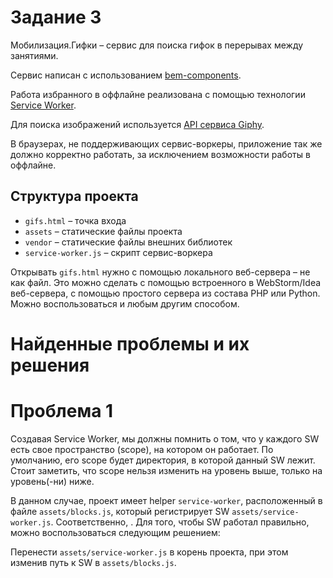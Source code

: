 # Задание 3

Мобилизация.Гифки – сервис для поиска гифок в перерывах между занятиями.

Сервис написан с использованием [bem-components](https://ru.bem.info/platform/libs/bem-components/5.0.0/).

Работа избранного в оффлайне реализована с помощью технологии [Service Worker](https://developer.mozilla.org/ru/docs/Web/API/Service_Worker_API/Using_Service_Workers).

Для поиска изображений используется [API сервиса Giphy](https://github.com/Giphy/GiphyAPI).

В браузерах, не поддерживающих сервис-воркеры, приложение так же должно корректно работать, 
за исключением возможности работы в оффлайне.

## Структура проекта

  * `gifs.html` – точка входа
  * `assets` – статические файлы проекта
  * `vendor` –  статические файлы внешних библиотек
  * `service-worker.js` – скрипт сервис-воркера

Открывать `gifs.html` нужно с помощью локального веб-сервера – не как файл. 
Это можно сделать с помощью встроенного в WebStorm/Idea веб-сервера, с помощью простого сервера
из состава PHP или Python. Можно воспользоваться и любым другим способом.

# Найденные проблемы и их решения

# Проблема 1

Создавая Service Worker, мы должны помнить о том, что у каждого SW есть свое пространство (scope), на котором он работает. По умолчанию, его scope будет директория, в которой данный SW лежит. Стоит заметить, что scope нельзя изменить на уровень выше, только на уровень(-ни) ниже.

В данном случае, проект имеет helper `service-worker`, расположенный в файле `assets/blocks.js`, который регистрирует SW `assets/service-worker.js`. Соответственно, . Для того, чтобы SW работал правильно, можно воспользоваться следующим решением:

Перенести `assets/service-worker.js` в корень проекта, при этом изменив путь к SW в `assets/blocks.js`.
